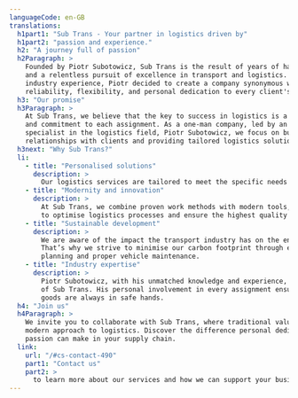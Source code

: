 ```yaml
---
languageCode: en-GB
translations:
  h1part1: "Sub Trans - Your partner in logistics driven by"
  h1part2: "passion and experience."
  h2: "A journey full of passion"
  h2Paragraph: >
    Founded by Piotr Subotowicz, Sub Trans is the result of years of hard work, passion,
    and a relentless pursuit of excellence in transport and logistics. With vast
    industry experience, Piotr decided to create a company synonymous with
    reliability, flexibility, and personal dedication to every client's success.
  h3: "Our promise"
  h3Paragraph: >
    At Sub Trans, we believe that the key to success in logistics is a personal approach
    and commitment to each assignment. As a one-man company, led by an experienced
    specialist in the logistics field, Piotr Subotowicz, we focus on building personal
    relationships with clients and providing tailored logistics solutions.
  h3next: "Why Sub Trans?"
  li:
    - title: "Personalised solutions"
      description: >
        Our logistics services are tailored to meet the specific needs of clients across Europe. By leveraging modern technology and innovative solutions, we optimize logistics processes, ensuring reliable and efficient transportation.
    - title: "Modernity and innovation"
      description: >
        At Sub Trans, we combine proven work methods with modern tools, enabling us
        to optimise logistics processes and ensure the highest quality services.
    - title: "Sustainable development"
      description: >
        We are aware of the impact the transport industry has on the environment. 
        That’s why we strive to minimise our carbon footprint through efficient route 
        planning and proper vehicle maintenance.
    - title: "Industry expertise"
      description: >
        Piotr Subotowicz, with his unmatched knowledge and experience, is the heart 
        of Sub Trans. His personal involvement in every assignment ensures that your 
        goods are always in safe hands.
  h4: "Join us"
  h4Paragraph: >
    We invite you to collaborate with Sub Trans, where traditional values meet a 
    modern approach to logistics. Discover the difference personal dedication and 
    passion can make in your supply chain.
  link:
    url: "/#cs-contact-490"
    part1: "Contact us"
    part2: >
      to learn more about our services and how we can support your business.
---
```

